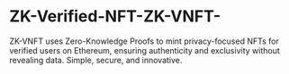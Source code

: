 # ZK-Verified-NFT-ZK-VNFT-
ZK-VNFT uses Zero-Knowledge Proofs to mint privacy-focused NFTs for verified users on Ethereum, ensuring authenticity and exclusivity without revealing data. Simple, secure, and innovative.

